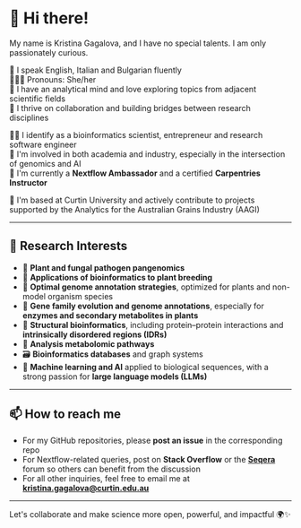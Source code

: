 # 👋 Hi there!

My name is Kristina Gagalova, and I have no special talents. I am only passionately curious.

💬  I speak English, Italian and Bulgarian fluently  
👩🏻‍💻  Pronouns: She/her  
🔬 I have an analytical mind and love exploring topics from adjacent scientific fields  
🤝 I thrive on collaboration and building bridges between research disciplines  

👩‍🔬 I identify as a bioinformatics scientist, entrepreneur and research software engineer    
🌿 I'm involved in both academia and industry, especially in the intersection of genomics and AI          
🚀 I'm currently a **Nextflow Ambassador** and a certified **Carpentries Instructor**     
  
📍 I'm based at Curtin University and actively contribute to projects supported by the Analytics for the Australian Grains Industry (AAGI)  

---

## 🔎 Research Interests

- 🌾 **Plant and fungal pathogen pangenomics**
- 🌱 **Applications of bioinformatics to plant breeding**
- 🧬 **Optimal genome annotation strategies**, optimized for plants and non-model organism species
- 🔬 **Gene family evolution and genome annotations**, especially for **enzymes and secondary metabolites in plants**  
- 🧬 **Structural bioinformatics**, including protein–protein interactions and **intrinsically disordered regions (IDRs)**  
- 🧪 **Analysis metabolomic pathways**  
- 🗃️ **Bioinformatics databases** and graph systems  
- 🤖 **Machine learning and AI** applied to biological sequences, with a strong passion for **large language models (LLMs)**  

---

## 📫 How to reach me

- For my GitHub repositories, please **post an issue** in the corresponding repo  
- For Nextflow-related queries, post on **Stack Overflow** or the **[Seqera](https://community.seqera.io)** forum so others can benefit from the discussion  
- For all other inquiries, feel free to email me at **kristina.gagalova@curtin.edu.au**

---

Let's collaborate and make science more open, powerful, and impactful 🌍✨
